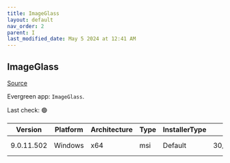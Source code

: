 ```yaml
---
title: ImageGlass
layout: default
nav_order: 2
parent: I
last_modified_date: May 5 2024 at 12:41 AM
---
```


## ImageGlass

[Source](https://imageglass.org/)

Evergreen app: `ImageGlass`. 

Last check: 🟢

| Version    | Platform | Architecture | Type | InstallerType | Date      | Size     | URI                                                                                                                                                                                                |
| ---------- | -------- | ------------ | ---- | ------------- | --------- | -------- | -------------------------------------------------------------------------------------------------------------------------------------------------------------------------------------------------- |
| 9.0.11.502 | Windows  | x64          | msi  | Default       | 30/4/2024 | 30504448 | [https://github.com/d2phap/ImageGlass/releases/download/9.0.11.502/ImageGlass_9.0.11.502_x64.msi](https://github.com/d2phap/ImageGlass/releases/download/9.0.11.502/ImageGlass_9.0.11.502_x64.msi) |
